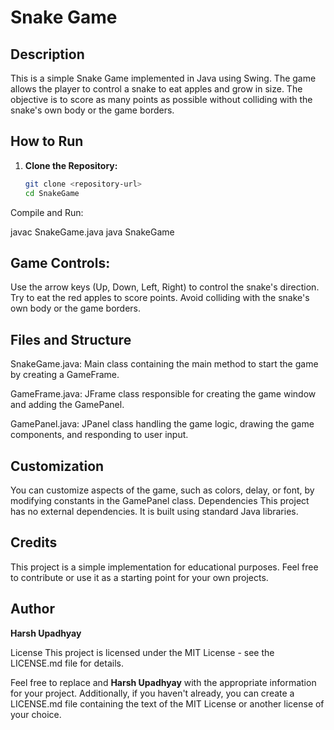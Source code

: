 # Snake Game
## Description
This is a simple Snake Game implemented in Java using Swing. The game allows the player to control a snake to eat apples and grow in size. The objective is to score as many points as possible without colliding with the snake's own body or the game borders.

## How to Run
1. **Clone the Repository:**
   ```bash
   git clone <repository-url>
   cd SnakeGame
   
Compile and Run:

javac SnakeGame.java
java SnakeGame

## Game Controls:

Use the arrow keys (Up, Down, Left, Right) to control the snake's direction.
Try to eat the red apples to score points.
Avoid colliding with the snake's own body or the game borders.

## Files and Structure
SnakeGame.java: Main class containing the main method to start the game by creating a GameFrame.

GameFrame.java: JFrame class responsible for creating the game window and adding the GamePanel.

GamePanel.java: JPanel class handling the game logic, drawing the game components, and responding to user input.

## Customization
You can customize aspects of the game, such as colors, delay, or font, by modifying constants in the GamePanel class.
Dependencies
This project has no external dependencies. It is built using standard Java libraries.

## Credits
This project is a simple implementation for educational purposes.
Feel free to contribute or use it as a starting point for your own projects.

## Author
**Harsh Upadhyay**

License
This project is licensed under the MIT License - see the LICENSE.md file for details.

Feel free to replace <repository-url> and **Harsh Upadhyay** with the appropriate information for your project. Additionally, if you haven't already, you can create a LICENSE.md file containing the text of the MIT License or another license of your choice.

